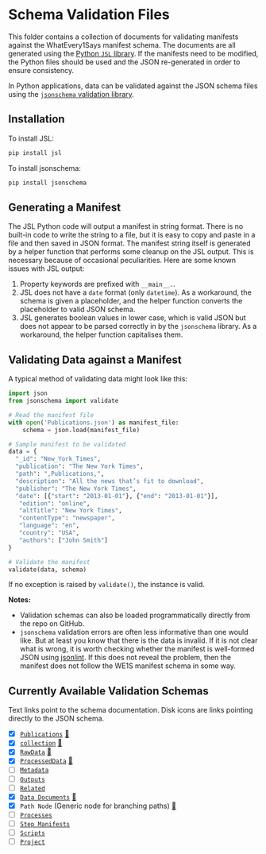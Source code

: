 # Schema Validation Files

This folder contains a collection of documents for validating manifests against the WhatEvery1Says manifest schema. The documents are all generated using the [Python `JSL` library](http://jsl.readthedocs.io/en/latest/index.html). If the manifests need to be modified, the Python files should be used and the JSON re-generated in order to ensure consistency.

In Python applications, data can be validated against the JSON schema files using the [`jsonschema` validation library](http://python-jsonschema.readthedocs.io/en/latest/#).

## Installation

To install JSL:

```python
pip install jsl
```

To install jsonschema:

```python
pip install jsonschema
```

## Generating a Manifest

The JSL Python code will output a manifest in string format. There is no built-in code to write the string to a file, but it is easy to copy and paste in a file and then saved in JSON format. The manifest string itself is generated by a helper function that performs some cleanup on the JSL output. This is necessary because of occasional peculiarities. Here are some known issues with JSL output:

1. Property keywords are prefixed with `__main__.`.
1. JSL does not have a `date` format (only `datetime`). As a workaround, the schema is given a placeholder, and the helper function converts the placeholder to valid JSON schema.
1. JSL generates boolean values in lower case, which is valid JSON but does not appear to be parsed correctly in by the `jsonschema` library. As a workaround, the helper function capitalises them.

## Validating Data against a Manifest

A typical method of validating data might look like this:

```python
import json
from jsonschema import validate

# Read the manifest file
with open('Publications.json') as manifest_file:
    schema = json.load(manifest_file)

# Sample manifest to be validated
data = {
  "_id": "New_York_Times",
  "publication": "The New York Times",
  "path": ",Publications,",
  "description": "All the news that’s fit to download",
  "publisher": "The New York Times",
  "date": [{"start": "2013-01-01"}, {"end": "2013-01-01"}],
   "edition": "online",
   "altTitle": "New York Times",
   "contentType": "newspaper",
   "language": "en",
   "country": "USA",
   "authors": ["John Smith"]
}

# Validate the manifest
validate(data, schema)
```

If no exception is raised by `validate()`, the instance is valid.

**Notes:**

- Validation schemas can also be loaded programmatically directly from the repo on GitHub.
- `jsonschema` validation errors are often less informative than one would like. But at least you know that there is the data is invalid. If it is not clear what is wrong, it is worth checking whether the manifest is well-formed JSON using [jsonlint](https://jsonlint.com/). If this does not reveal the problem, then the manifest does not follow the WE1S manifest schema in some way.

## Currently Available Validation Schemas

Text links point to the schema documentation. Disk icons are links pointing directly to the JSON schema.

- [x] [`Publications`](https://github.com/whatevery1says/manifest/blob/master/we1s-manifest-schema-1.1.md#publications) [:floppy_disk:](https://raw.githubusercontent.com/whatevery1says/manifest/master/schema/Publications/Publications.json)
- [x] [`collection`](https://github.com/whatevery1says/manifest/blob/master/we1s-manifest-schema-1.1.md#corpus-and-collection-nodes) [:floppy_disk:](https://raw.githubusercontent.com/whatevery1says/manifest/master/schema/Corpus/collection.json)
- [x] [`RawData`](https://github.com/whatevery1says/manifest/blob/master/we1s-manifest-schema-1.1.md#rawdata) [:floppy_disk:](https://raw.githubusercontent.com/whatevery1says/manifest/master/schema/Corpus/RawData.json)
- [x] [`ProcessedData`](https://github.com/whatevery1says/manifest/blob/master/we1s-manifest-schema-1.1.md#processeddata) [:floppy_disk:](https://raw.githubusercontent.com/whatevery1says/manifest/master/schema/Corpus/ProcessedData.json)
- [ ] [`Metadata`](https://github.com/whatevery1says/manifest/blob/master/we1s-manifest-schema-1.1.md#metadata)
- [ ] [`Outputs`](https://github.com/whatevery1says/manifest/blob/master/we1s-manifest-schema-1.1.md#outputs)
- [ ] [`Related`](https://github.com/whatevery1says/manifest/blob/master/we1s-manifest-schema-1.1.md#related)
- [x] [`Data Documents`](https://github.com/whatevery1says/manifest/blob/master/we1s-manifest-schema-1.1.md#data-documents) [:floppy_disk:](https://raw.githubusercontent.com/whatevery1says/manifest/master/schema/Corpus/Data.json)
- [x] `Path Node` (Generic node for branching paths)  [:floppy_disk:](https://raw.githubusercontent.com/whatevery1says/manifest/master/schema/Corpus/PathNode.json)
- [ ] [`Processes`](https://github.com/whatevery1says/manifest/blob/master/we1s-manifest-schema-1.1.md#processes)
- [ ] [`Step Manifests`](https://github.com/whatevery1says/manifest/blob/master/we1s-manifest-schema-1.1.md#step-manifests)
- [ ] [`Scripts`](https://github.com/whatevery1says/manifest/blob/master/we1s-manifest-schema-1.1.md#scripts)
- [ ] [`Project`](https://github.com/whatevery1says/manifest/blob/master/project-manifests-draft.md)